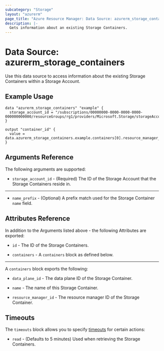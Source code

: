 ```yaml
---
subcategory: "Storage"
layout: "azurerm"
page_title: "Azure Resource Manager: Data Source: azurerm_storage_containers"
description: |-
  Gets information about an existing Storage Containers.
---
```


# Data Source: azurerm_storage_containers

Use this data source to access information about the existing Storage Containers within a Storage Account.

## Example Usage

```hcl
data "azurerm_storage_containers" "example" {
  storage_account_id = "/subscriptions/00000000-0000-0000-0000-000000000000/resourceGroups/rg1/providers/Microsoft.Storage/storageAccounts/sa1"
}

output "container_id" {
  value = data.azurerm_storage_containers.example.containers[0].resource_manager_id
}
```

## Arguments Reference

The following arguments are supported:

* `storage_account_id` - (Required) The ID of the Storage Account that the Storage Containers reside in.

---

* `name_prefix` - (Optional) A prefix match used for the Storage Container `name` field.

## Attributes Reference

In addition to the Arguments listed above - the following Attributes are exported: 

* `id` - The ID of the Storage Containers.

* `containers` - A `containers` block as defined below.

---

A `containers` block exports the following:

* `data_plane_id` - The data plane ID of the Storage Container.

* `name` - The name of this Storage Container.

* `resource_manager_id` - The resource manager ID of the Storage Container.

## Timeouts

The `timeouts` block allows you to specify [timeouts](https://www.terraform.io/language/resources/syntax#operation-timeouts) for certain actions:

* `read` - (Defaults to 5 minutes) Used when retrieving the Storage Containers.
